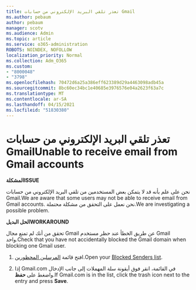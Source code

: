 ```yaml
---
title: تعذر تلقي البريد الإلكتروني من حسابات Gmail
ms.author: pebaum
author: pebaum
manager: scotv
ms.audience: Admin
ms.topic: article
ms.service: o365-administration
ROBOTS: NOINDEX, NOFOLLOW
localization_priority: Normal
ms.collection: Adm_O365
ms.custom:
- "8000048"
- "3798"
ms.openlocfilehash: 70472d6a25a386eff623389d29a4463098adb45a
ms.sourcegitcommit: 8bc60ec34bc1e40685e3976576e04a2623f63a7c
ms.translationtype: MT
ms.contentlocale: ar-SA
ms.lasthandoff: 04/15/2021
ms.locfileid: "51830380"
---
```

# <a name="unable-to-receive-email-from-gmail-accounts"></a><span data-ttu-id="cb199-102">تعذر تلقي البريد الإلكتروني من حسابات Gmail</span><span class="sxs-lookup"><span data-stu-id="cb199-102">Unable to receive email from Gmail accounts</span></span>

<span data-ttu-id="cb199-103">**المشكلة**</span><span class="sxs-lookup"><span data-stu-id="cb199-103">**ISSUE**</span></span>

<span data-ttu-id="cb199-104">نحن على علم بأنه قد لا يتمكن بعض المستخدمين من تلقي البريد الإلكتروني من حسابات Gmail.</span><span class="sxs-lookup"><span data-stu-id="cb199-104">We are aware that some users may not be able to receive email from Gmail accounts.</span></span> <span data-ttu-id="cb199-105">نحن نعمل على التحقق من مشكلة محتملة.</span><span class="sxs-lookup"><span data-stu-id="cb199-105">We are investigating a possible problem.</span></span>

<span data-ttu-id="cb199-106">**الحل البديل**</span><span class="sxs-lookup"><span data-stu-id="cb199-106">**WORKAROUND**</span></span>

<span data-ttu-id="cb199-107">تحقق من أنك لم تمنع مجال Gmail عن طريق الخطأ عند حظر مستخدم Gmail واحد.</span><span class="sxs-lookup"><span data-stu-id="cb199-107">Check that you have not accidentally blocked the Gmail domain when blocking one Gmail user.</span></span>

1. <span data-ttu-id="cb199-108">افتح قائمة [المرسلين المحظورين](https://go.microsoft.com/fwlink/?linkid=2121010).</span><span class="sxs-lookup"><span data-stu-id="cb199-108">Open your [Blocked Senders list](https://go.microsoft.com/fwlink/?linkid=2121010).</span></span>

2. <span data-ttu-id="cb199-109">إذا Gmail.com في القائمة، انقر فوق أيقونة سلة المهملات إلى جانب الإدخال واضغط على **حفظ**.</span><span class="sxs-lookup"><span data-stu-id="cb199-109">If Gmail.com is in the list, click the trash icon next to the entry and press **Save**.</span></span>
